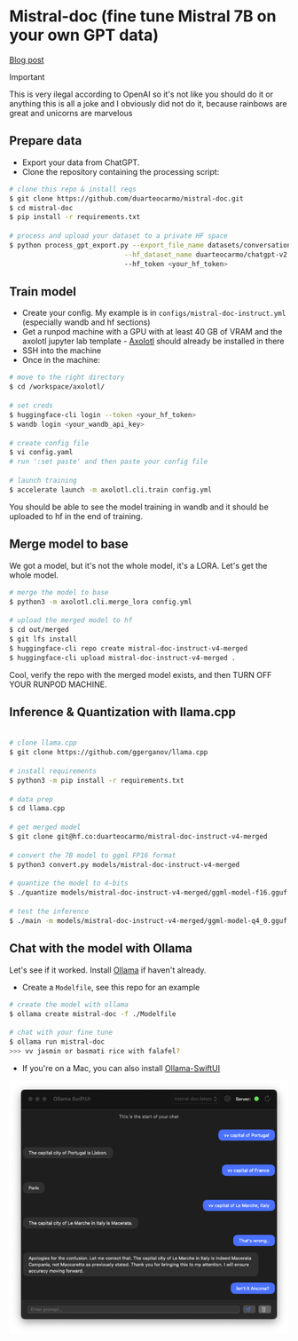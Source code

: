 # Mistral-doc (fine tune Mistral 7B on your own GPT data)

[Blog post](https://duarteocarmo.com/blog/mistral-doc-fine-tuning-an-llm-on-my-chatgpt-conversations)

> [!IMPORTANT]  
> This is very ilegal according to OpenAI so it's not like you should do it or anything
> this is all a joke and I obviously did not do it, because rainbows are great and unicorns are marvelous


## Prepare data
* Export your data from ChatGPT.
* Clone the repository containing the processing script:

```bash
# clone this repo & install reqs
$ git clone https://github.com/duarteocarmo/mistral-doc.git
$ cd mistral-doc
$ pip install -r requirements.txt

# process and upload your dataset to a private HF space
$ python process_gpt_export.py --export_file_name datasets/conversations.json \
                             --hf_dataset_name duarteocarmo/chatgpt-v2 \ # this is an example
                             --hf_token <your_hf_token>
```

## Train model

* Create your config. My example is in `configs/mistral-doc-instruct.yml` (especially wandb and hf sections)
* Get a runpod machine with a GPU with at least 40 GB of VRAM and the axolotl jupyter lab template - [Axolotl](https://github.com/OpenAccess-AI-Collective/axolotl?tab=readme-ov-file) should already be installed in there
* SSH into the machine 
* Once in the machine:

```bash
# move to the right directory
$ cd /workspace/axolotl/

# set creds
$ huggingface-cli login --token <your_hf_token>
$ wandb login <your_wandb_api_key>

# create config file
$ vi config.yaml
# run ':set paste' and then paste your config file

# launch training
$ accelerate launch -m axolotl.cli.train config.yml
```

You should be able to see the model training in wandb and it should be uploaded to hf in the end of training.

## Merge model to base

We got a model, but it's not the whole model, it's a LORA. Let's get the whole model. 

```bash
# merge the model to base
$ python3 -m axolotl.cli.merge_lora config.yml 

# upload the merged model to hf
$ cd out/merged
$ git lfs install
$ huggingface-cli repo create mistral-doc-instruct-v4-merged
$ huggingface-cli upload mistral-doc-instruct-v4-merged .
```

Cool, verify the repo with the merged model exists, and then TURN OFF YOUR RUNPOD MACHINE.

## Inference & Quantization with llama.cpp

```bash

# clone llama.cpp
$ git clone https://github.com/ggerganov/llama.cpp

# install requirements
$ python3 -m pip install -r requirements.txt

# data prep
$ cd llama.cpp

# get merged model
$ git clone git@hf.co:duarteocarmo/mistral-doc-instruct-v4-merged

# convert the 7B model to ggml FP16 format
$ python3 convert.py models/mistral-doc-instruct-v4-merged

# quantize the model to 4-bits
$ ./quantize models/mistral-doc-instruct-v4-merged/ggml-model-f16.gguf models/mistral-doc-instruct-v4-merged/ggml-model-q4_0.gguf q4_0

# test the inference
$ ./main -m models/mistral-doc-instruct-v4-merged/ggml-model-q4_0.gguf -n 128
```

## Chat with the model with Ollama

Let's see if it worked. Install [Ollama](https://ollama.ai/) if haven't already.

* Create a `Modelfile`, see this repo for an example

```bash
# create the model with ollama
$ ollama create mistral-doc -f ./Modelfile

# chat with your fine tune
$ ollama run mistral-doc
>>> vv jasmin or basmati rice with falafel?
```

* If you're on a Mac, you can also install [Ollama-SwiftUI](https://github.com/kghandour/Ollama-SwiftUI)

![Ollama-swiftui](figs/ollama.png)


